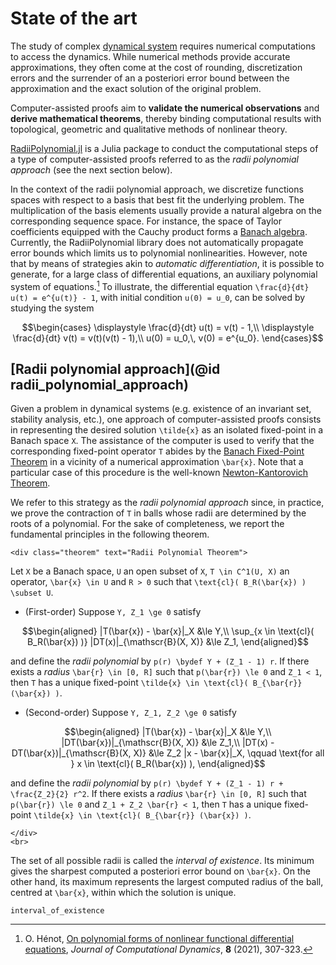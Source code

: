 # State of the art

The study of complex [dynamical system](https://en.wikipedia.org/wiki/Dynamical_system) requires numerical computations to access the dynamics. While numerical methods provide accurate approximations, they often come at the cost of rounding, discretization errors and the surrender of an a posteriori error bound between the approximation and the exact solution of the original problem.

Computer-assisted proofs aim to **validate the numerical observations** and **derive mathematical theorems**, thereby binding computational results with topological, geometric and qualitative methods of nonlinear theory.

[RadiiPolynomial.jl](https://github.com/OlivierHnt/RadiiPolynomial.jl) is a Julia package to conduct the computational steps of a type of computer-assisted proofs referred to as the *radii polynomial approach* (see the next section below).

In the context of the radii polynomial approach, we discretize functions spaces with respect to a basis that best fit the underlying problem. The multiplication of the basis elements usually provide a natural algebra on the corresponding sequence space. For instance, the space of Taylor coefficients equipped with the Cauchy product forms a [Banach algebra](https://en.wikipedia.org/wiki/Banach_algebra). Currently, the RadiiPolynomial library does not automatically propagate error bounds which limits us to polynomial nonlinearities. However, note that by means of strategies akin to *automatic differentiation*, it is possible to generate, for a large class of differential equations, an auxiliary polynomial system of equations.[^1] To illustrate, the differential equation ``\frac{d}{dt} u(t) = e^{u(t)} - 1``, with initial condition ``u(0) = u_0``, can be solved by studying the system

```math
\begin{cases}
\displaystyle \frac{d}{dt} u(t) = v(t) - 1,\\
\displaystyle \frac{d}{dt} v(t) = v(t)(v(t) - 1),\\
u(0) = u_0,\, v(0) = e^{u_0}.
\end{cases}
```

[^1]: O. Hénot, [On polynomial forms of nonlinear functional differential equations](https://doi.org/10.3934/jcd.2021013), *Journal of Computational Dynamics*, **8** (2021), 307-323.

## [Radii polynomial approach](@id radii_polynomial_approach)

Given a problem in dynamical systems (e.g. existence of an invariant set, stability analysis, etc.), one approach of computer-assisted proofs consists in representing the desired solution ``\tilde{x}`` as an isolated fixed-point in a Banach space ``X``. The assistance of the computer is used to verify that the corresponding fixed-point operator ``T`` abides by the [Banach Fixed-Point Theorem](https://en.wikipedia.org/wiki/Banach_fixed-point_theorem) in a vicinity of a numerical approximation ``\bar{x}``. Note that a particular case of this procedure is the well-known [Newton-Kantorovich Theorem](https://en.wikipedia.org/wiki/Kantorovich_theorem).

We refer to this strategy as the *radii polynomial approach* since, in practice, we prove the contraction of ``T`` in balls whose radii are determined by the roots of a polynomial. For the sake of completeness, we report the fundamental principles in the following theorem.

```@raw html
<div class="theorem" text="Radii Polynomial Theorem">
```
Let ``X`` be a Banach space, ``U`` an open subset of ``X``, ``T \in C^1(U, X)`` an operator, ``\bar{x} \in U`` and ``R > 0`` such that ``\text{cl}( B_R(\bar{x}) ) \subset U``.
- (First-order) Suppose ``Y, Z_1 \ge 0`` satisfy
```math
\begin{aligned}
|T(\bar{x}) - \bar{x}|_X &\le Y,\\
\sup_{x \in \text{cl}( B_R(\bar{x}) )} |DT(x)|_{\mathscr{B}(X, X)} &\le Z_1,
\end{aligned}
```
and define the *radii polynomial* by ``p(r) \bydef Y + (Z_1 - 1) r``.
If there exists a *radius* ``\bar{r} \in [0, R]`` such that ``p(\bar{r}) \le 0`` and ``Z_1 < 1``, then ``T`` has a unique fixed-point ``\tilde{x} \in \text{cl}( B_{\bar{r}} (\bar{x}) )``.
- (Second-order) Suppose ``Y, Z_1, Z_2 \ge 0`` satisfy
```math
\begin{aligned}
|T(\bar{x}) - \bar{x}|_X &\le Y,\\
|DT(\bar{x})|_{\mathscr{B}(X, X)} &\le Z_1,\\
|DT(x) - DT(\bar{x})|_{\mathscr{B}(X, X)} &\le Z_2 |x - \bar{x}|_X, \qquad \text{for all } x \in \text{cl}( B_R(\bar{x}) ),
\end{aligned}
```
and define the *radii polynomial* by ``p(r) \bydef Y + (Z_1 - 1) r + \frac{Z_2}{2} r^2``.
If there exists a *radius* ``\bar{r} \in [0, R]`` such that ``p(\bar{r}) \le 0`` and ``Z_1 + Z_2 \bar{r} < 1``, then ``T`` has a unique fixed-point ``\tilde{x} \in \text{cl}( B_{\bar{r}} (\bar{x}) )``.
```@raw html
</div>
<br>
```

The set of all possible radii is called the *interval of existence*. Its minimum gives the sharpest computed a posteriori error bound on ``\bar{x}``. On the other hand, its maximum represents the largest computed radius of the ball, centred at ``\bar{x}``, within which the solution is unique.

```@docs
interval_of_existence
```
